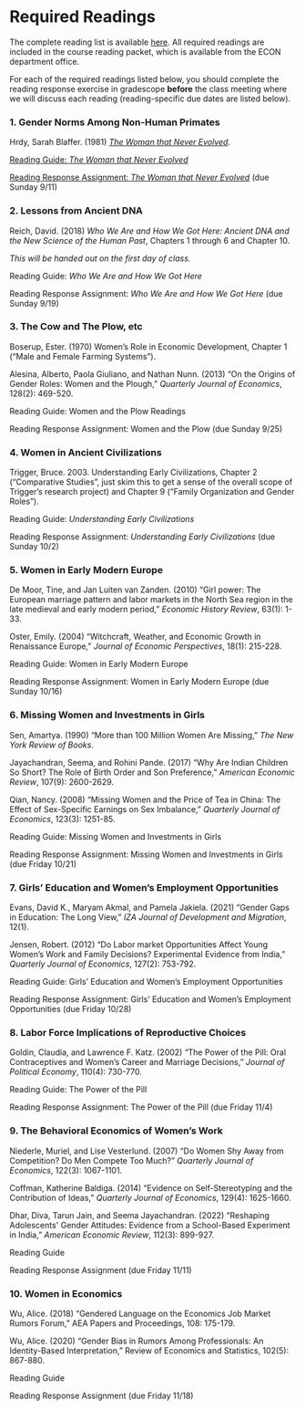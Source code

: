 # Required Readings

The complete reading list is available [here](ECON460-readings-2022-09-06.pdf).  All required readings are included 
in the course reading packet, which is available from the ECON department office.

For each of the required readings listed below, you should 
complete the reading response exercise in gradescope **before** the class meeting 
where we will discuss each reading (reading-specific due dates are listed below).

### 1. Gender Norms Among Non-Human Primates

Hrdy, Sarah Blaffer.  (1981)  [_The Woman that Never Evolved_](https://ebookcentral.proquest.com/lib/willm/detail.action?docID=3300544).  

[Reading Guide:  _The Woman that Never Evolved_](ECON460-Hrdy-reading-guide.pdf)

[Reading Response Assignment:  _The Woman that Never Evolved_](https://www.gradescope.com/courses/439200/assignments/2233713/) (due Sunday 9/11)

### 2. Lessons from Ancient DNA

Reich, David.  (2018)  _Who We Are and How We Got Here:  Ancient DNA and the New Science of the Human Past_, Chapters 1 through 6 and Chapter 10.

_This will be handed out on the first day of class._

Reading Guide:  _Who We Are and How We Got Here_

Reading Response Assignment:  _Who We Are and How We Got Here_ (due Sunday 9/19)

### 3. The Cow and The Plow, etc

Boserup, Ester.  (1970)  Women’s Role in Economic Development, Chapter 1 (“Male and Female Farming Systems”).  

Alesina, Alberto, Paola Giuliano, and Nathan Nunn.  (2013)  “On the Origins of Gender Roles:  Women and the Plough,” _Quarterly Journal of Economics_, 128(2):  469-520.

Reading Guide:  Women and the Plow Readings

Reading Response Assignment:  Women and the Plow (due Sunday 9/25)

### 4. Women in Ancient Civilizations 

Trigger, Bruce.  2003. Understanding Early Civilizations, Chapter 2 (“Comparative Studies”, just skim this to get a sense of the overall scope of Trigger’s research project) and Chapter 9 (“Family Organization and Gender Roles”).  

Reading Guide:  _Understanding Early Civilizations_

Reading Response Assignment:  _Understanding Early Civilizations_ (due Sunday 10/2)

### 5. Women in Early Modern Europe  

De Moor, Tine, and Jan Luiten van Zanden.  (2010)  “Girl power:  The European marriage pattern and labor markets in the North Sea region in the late medieval and early modern period,” _Economic History Review_, 63(1):  1-33.

Oster, Emily.  (2004)  “Witchcraft, Weather, and Economic Growth in Renaissance Europe,” _Journal of Economic Perspectives_, 18(1):  215-228.

Reading Guide:  Women in Early Modern Europe

Reading Response Assignment:  Women in Early Modern Europe (due Sunday 10/16)

### 6. Missing Women and Investments in Girls 

Sen, Amartya.  (1990)  “More than 100 Million Women Are Missing,” _The New York Review of Books_.

Jayachandran, Seema, and Rohini Pande.  (2017)  “Why Are Indian Children So Short?  The Role of Birth Order and Son Preference,” _American Economic Review_, 107(9):  2600-2629.

Qian, Nancy.  (2008)  “Missing Women and the Price of Tea in China:  The Effect of Sex-Specific Earnings on Sex Imbalance,” _Quarterly Journal of Economics_, 123(3):  1251-85.

Reading Guide:  Missing Women and Investments in Girls

Reading Response Assignment:  Missing Women and Investments in Girls (due Friday 10/21)

### 7. Girls’ Education and Women’s Employment Opportunities 

Evans, David K., Maryam Akmal, and Pamela Jakiela.  (2021)  “Gender Gaps in Education:  The Long View,” _IZA Journal of Development and Migration_, 12(1).

Jensen, Robert.  (2012)  “Do Labor market Opportunities Affect Young Women’s Work and Family Decisions?  Experimental Evidence from India,” _Quarterly Journal of Economics_, 127(2):  753-792.

Reading Guide:  Girls’ Education and Women’s Employment Opportunities 

Reading Response Assignment:  Girls’ Education and Women’s Employment Opportunities (due Friday 10/28)

### 8. Labor Force Implications of Reproductive Choices 

Goldin, Claudia, and Lawrence F. Katz.  (2002)  “The Power of the Pill:  Oral Contraceptives and Women’s Career and Marriage Decisions,” _Journal of Political Economy_, 110(4):  730-770.

Reading Guide:  The Power of the Pill 

Reading Response Assignment:  The Power of the Pill (due Friday 11/4)

### 9. The Behavioral Economics of Women’s Work 

Niederle, Muriel, and Lise Vesterlund.  (2007)  “Do Women Shy Away from Competition?  Do Men Compete Too Much?” _Quarterly Journal of Economics_, 122(3):  1067-1101.

Coffman, Katherine Baldiga.  (2014)  “Evidence on Self-Stereotyping and the Contribution of Ideas,” _Quarterly Journal of Economics_, 129(4):  1625-1660.

Dhar, Diva, Tarun Jain, and Seema Jayachandran.  (2022)  “Reshaping Adolescents' Gender Attitudes: Evidence from a School-Based Experiment in India,” _American Economic Review_, 112(3): 899-927.  

Reading Guide

Reading Response Assignment (due Friday 11/11)

### 10. Women in Economics 

Wu, Alice.  (2018)  “Gendered Language on the Economics Job Market Rumors Forum,” AEA Papers and Proceedings, 108:  175-179.  

Wu, Alice.  (2020)  “Gender Bias in Rumors Among Professionals:  An Identity-Based Interpretation,” Review of Economics and Statistics, 102(5):  867-880.  

Reading Guide

Reading Response Assignment (due Friday 11/18)
